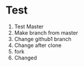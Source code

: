 # Test

1. Test Master
2. Make branch from master
3. Change github1 branch
4. Change after clone
5. fork
6. Changed 
